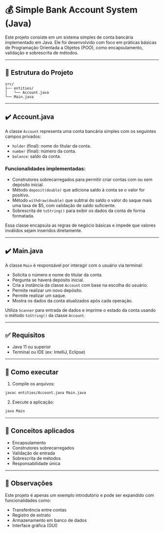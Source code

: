 # 💰 Simple Bank Account System (Java)

Este projeto consiste em um sistema simples de conta bancária implementado em Java. Ele foi desenvolvido com foco em práticas básicas de Programação Orientada a Objetos (POO), como encapsulamento, validação e sobrescrita de métodos.

---

## 📁 Estrutura do Projeto

```
src/
├── entities/
│   └── Account.java
└── Main.java
```

---

## ✔️ Account.java

A classe `Account` representa uma conta bancária simples com os seguintes campos privados:

- `holder` (final): nome do titular da conta.
- `number` (final): número da conta.
- `balance`: saldo da conta.

### Funcionalidades implementadas:

- Construtores sobrecarregados para permitir criar contas com ou sem depósito inicial.
- Método `deposit(double)` que adiciona saldo à conta se o valor for positivo.
- Método `withdraw(double)` que subtrai do saldo o valor do saque mais uma taxa de $5, com validação de saldo suficiente.
- Sobrescrita de `toString()` para exibir os dados da conta de forma formatada.

Essa classe encapsula as regras de negócio básicas e impede que valores inválidos sejam inseridos diretamente.

---

## ✔️ Main.java

A classe `Main` é responsável por interagir com o usuário via terminal:

- Solicita o número e nome do titular da conta.
- Pergunta se haverá depósito inicial.
- Cria a instância da classe `Account` com base na escolha do usuário.
- Permite realizar um novo depósito.
- Permite realizar um saque.
- Mostra os dados da conta atualizados após cada operação.

Utiliza `Scanner` para entrada de dados e imprime o estado da conta usando o método `toString()` da classe `Account`.

---

## ✅ Requisitos

- Java 11 ou superior
- Terminal ou IDE (ex: IntelliJ, Eclipse)

---

## 🚀 Como executar

1. Compile os arquivos:
```bash
javac entities/Account.java Main.java
```

2. Execute a aplicação:
```bash
java Main
```

---

## 🧠 Conceitos aplicados

- Encapsulamento
- Construtores sobrecarregados
- Validação de entrada
- Sobrescrita de métodos
- Responsabilidade única

---

## 📌 Observações

Este projeto é apenas um exemplo introdutório e pode ser expandido com funcionalidades como:
- Transferência entre contas
- Registro de extrato
- Armazenamento em banco de dados
- Interface gráfica (GUI)

